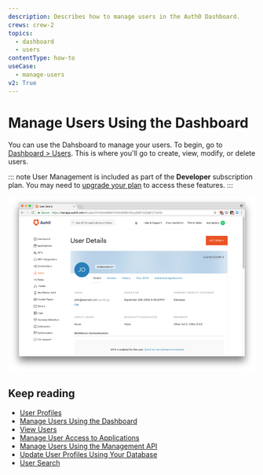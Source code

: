 ```yaml
---
description: Describes how to manage users in the Auth0 Dashboard.
crews: crew-2
topics:
  - dashboard
  - users
contentType: how-to
useCase:
  - manage-users
v2: True
---
```


# Manage Users Using the Dashboard

You can use the Dahsboard to manage your users. To begin, go to [Dashboard > Users](${manage_url}/#/users). This is where you'll go to create, view, modify, or delete users.

::: note
User Management is included as part of the **Developer** subscription plan. You may need to [upgrade your plan](${manage_url}/#/tenant/billing/subscription) to access these features.
:::

![User Profile Dashboard](/media/articles/user-profile/user1.png)

## Keep reading

* [User Profiles](/users/concepts/overview-user-profile)
* [Manage Users Using the Dashboard](/users/guides/manage-users-using-the-dashboard)
* [View Users](/users/guides/view-users)
* [Manage User Access to Applications](/users/guides/manage-user-access-to-applications)
* [Manage Users Using the Management API](/users/guides/manage-users-using-the-management-api)
* [Update User Profiles Using Your Database](/users/guides/update-user-profiles-using-your-database)
* [User Search](/users/search)
